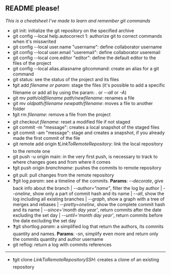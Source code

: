 ## README please!
*This is a cheatsheet I've made to learn and remember git commands*
- git init: initialize the git repository on the specified archive
- git config --local help.autocorrect 1: authorize git to correct commands when it's misswrited
- git config --local user.name "username": define collaborator username
- git config --local user.email "useremail": define collaborator useremail
- git config --local core.editor "editor": define the default editor to the files of the project
- git config --local alias.aliasname gitcommand: create an alias for a git command
- git status: see the status of the project and its files
- :exclamation:git add *filename or param*: stage the files (it's possible to add a specific filename or add all by using the param: *.* or *--all* or *-A*)
- git mv *path/oldfilename* *path/newfilename*: renames a file
- git mv *oldpath/filename* *newpath/filename*: moves a file to another folder
- :exclamation:git rm *filename*: remove a file from the project
- git checkout *filename*: reset a modified file if not staged
- git commit -m "message": creates a local snapshot of the staged files
- git commit -am "message": stage and creates a snapshot, if you already made the first commit of the file
- git remote add origin :exclamation:*LinkToRemoteRepository*: link the local repository to the remote one
- git push -u origin main: in the very first push, is necessary to track to where changes goes and from where it comes
- :exclamation:git push origin *branchname*: pushes the commits to remote repository
- git pull: pull changes from the remote repository
- :question:git log *param*: see a timeline of the commits. **Params**: *--decorate*, give back info about the branch | *--author="name"*, filter the log by author | *--oneline*, show only a part of commit hash and its name | *--all*, show the log including all existing branches | *--graph*, show a graph with a tree of merges and rebases | *--pretty=oneline*, show the complete commit hash and its name | *--since='month day year'*, return commits after the date excluding the set day | *--until='month day year'*, return commits before the date excluding the set day
- :question:git shortlog *param*: a simplified log that return the authors, its commits quantity and names. **Params**: *-sn*, simplify even more and return only the commits quantity and author username
- git reflog: return a log with commits references
---
- :exclamation:git clone *LinkToRemoteRepositorySSH*: creates a clone of an existing repository
